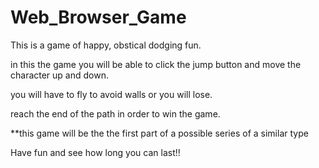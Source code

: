 # Web_Browser_Game

This is a game of happy, obstical dodging fun.

in this the game you will be able to click the jump button and move the character up and down.

you will have to fly to avoid walls or you will lose. 

reach the end of the path in order to win the game.


**this game will be the the first part of a possible series of a similar type

Have fun and see how long you can last!!